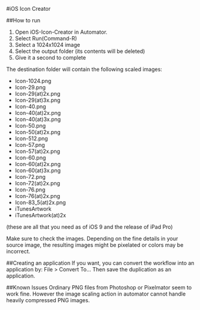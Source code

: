 #iOS Icon Creator

##How to run

1. Open iOS-Icon-Creator in Automator.
2. Select Run(Command-R)
3. Select a 1024x1024 image
4. Select the output folder (its contents will be deleted)
5. Give it a second to complete

The destination folder will contain the following scaled images:

 - Icon-1024.png
 - Icon-29.png
 - Icon-29(at)2x.png
 - Icon-29(at)3x.png
 - Icon-40.png
 - Icon-40(at)2x.png
 - Icon-40(at)3x.png
 - Icon-50.png
 - Icon-50(at)2x.png
 - Icon-512.png
 - Icon-57.png
 - Icon-57(at)2x.png
 - Icon-60.png
 - Icon-60(at)2x.png
 - Icon-60(at)3x.png
 - Icon-72.png
 - Icon-72(at)2x.png
 - Icon-76.png
 - Icon-76(at)2x.png
 - Icon-83_5(at)2x.png
 - iTunesArtwork
 - iTunesArtwork(at)2x

(these are all that you need as of iOS 9 and the release of iPad Pro)

Make sure to check the images. Depending on the fine details in your source image, the resulting images might be pixelated or colors may be incorrect.

##Creating an application
If you want, you can convert the workflow into an application by: 
File > Convert To... Then save the duplication as an application.

##Known Issues
Ordinary PNG files from Photoshop or Pixelmator seem to work fine.
However the image scaling action in automator cannot handle heavily compressed PNG images.
